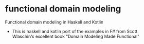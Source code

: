 # functional domain modeling
Functional domain modeling in Haskell and Kotlin
- This is haskell and kotlin port of the examples in F# from Scott Wlaschin's excellent book "Domain Modeling Made Functional"


